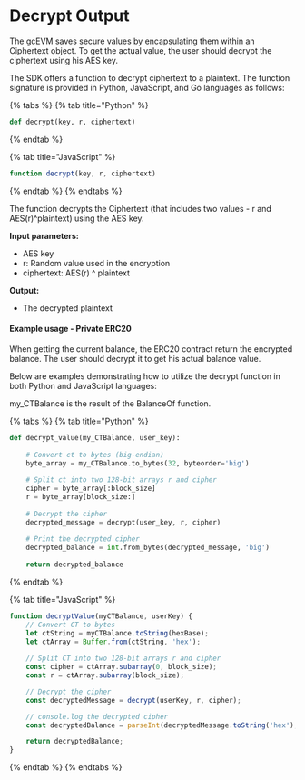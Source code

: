 # Decrypt Output

The gcEVM saves secure values by encapsulating them within an Ciphertext object. To get the actual value, the user should decrypt the ciphertext using his AES key.

The SDK offers a function to decrypt ciphertext to a plaintext. The function signature is provided in Python, JavaScript, and Go languages as follows:

{% tabs %}
{% tab title="Python" %}
```python
def decrypt(key, r, ciphertext)
```
{% endtab %}

{% tab title="JavaScript" %}
```javascript
function decrypt(key, r, ciphertext)
```
{% endtab %}
{% endtabs %}

The function decrypts the Ciphertext (that includes two values - r and AES(r)^plaintext) using the AES key.

**Input parameters:**

* AES key
* r: Random value used in the encryption
* ciphertext: AES(r) ^ plaintext

**Output:**

* The decrypted plaintext

#### Example usage - Private ERC20

When getting the current balance, the ERC20 contract return the encrypted balance. The user should decrypt it to get his actual balance value.

Below are examples demonstrating how to utilize the decrypt function in both Python and JavaScript languages:

my\_CTBalance is the result of the BalanceOf function.

{% tabs %}
{% tab title="Python" %}
```python
def decrypt_value(my_CTBalance, user_key):
    
    # Convert ct to bytes (big-endian)
    byte_array = my_CTBalance.to_bytes(32, byteorder='big')
    
    # Split ct into two 128-bit arrays r and cipher
    cipher = byte_array[:block_size]
    r = byte_array[block_size:]
    
    # Decrypt the cipher
    decrypted_message = decrypt(user_key, r, cipher)
    
    # Print the decrypted cipher
    decrypted_balance = int.from_bytes(decrypted_message, 'big')
    
    return decrypted_balance
```
{% endtab %}

{% tab title="JavaScript" %}
```javascript
function decryptValue(myCTBalance, userKey) {
    // Convert CT to bytes
    let ctString = myCTBalance.toString(hexBase);
    let ctArray = Buffer.from(ctString, 'hex');
    
    // Split CT into two 128-bit arrays r and cipher
    const cipher = ctArray.subarray(0, block_size);
    const r = ctArray.subarray(block_size);

    // Decrypt the cipher
    const decryptedMessage = decrypt(userKey, r, cipher);

    // console.log the decrypted cipher
    const decryptedBalance = parseInt(decryptedMessage.toString('hex'), block_size);

    return decryptedBalance;
}
```
{% endtab %}
{% endtabs %}
